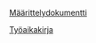 [Määrittelydokumentti](https://github.com/alisa1eli/harjoitustyo/blob/master/Dokumentointi/Määrittelydokumentti.md)

[Työaikakirja](https://github.com/alisa1eli/harjoitustyo/blob/master/laskarit/viikko1/komentorivi.txt)
